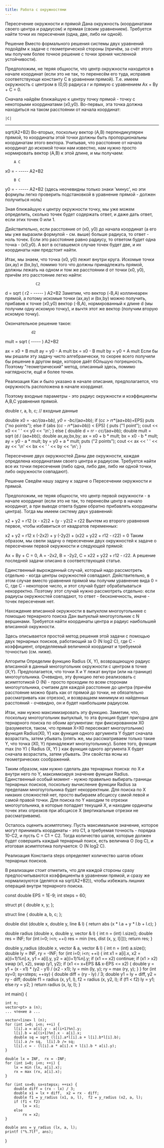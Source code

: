 ```yaml
---
title: Работа с окружностями
---
```


Пересечение окружности и прямой
Дана окружность (координатами своего центра и радиусом) и прямая (своим уравнением). Требуется найти точки их пересечения (одна, две, либо ни одной).

Решение
Вместо формального решения системы двух уравнений подойдём к задаче с геометрической стороны (причём, за счёт этого мы получим более точное решение с точки зрения численной устойчивости).

Предположим, не теряя общности, что центр окружности находится в начале координат (если это не так, то перенесём его туда, исправив соответствующе константу C в уравнении прямой). Т.е. имеем окружность с центром в (0,0) радиуса r и прямую с уравнением Ax + By + C = 0.

Сначала найдём ближайшую к центру точку прямой - точку с некоторыми координатами (x0,y0). Во-первых, эта точка должна находиться на таком расстоянии от начала координат:

    |C|
----------
sqrt(A2+B2)
Во-вторых, поскольку вектор (A,B) перпендикулярен прямой, то координаты этой точки должны быть пропорциональны координатам этого вектора. Учитывая, что расстояние от начала координат до искомой точки нам известно, нам нужно просто нормировать вектор (A,B) к этой длине, и мы получаем:

        A C
x0 = - -----
       A2+B2

        B C
y0 = - -----
       A2+B2
(здесь неочевидны только знаки 'минус', но эти формулы легко проверить подстановкой в уравнение прямой - должен получиться ноль)

Зная ближайшую к центру окружности точку, мы уже можем определить, сколько точек будет содержать ответ, и даже дать ответ, если этих точек 0 или 1.

Действительно, если расстояние от (x0, y0) до начала координат (а его мы уже выразили формулой - см. выше) больше радиуса, то ответ - ноль точек. Если это расстояние равно радиусу, то ответом будет одна точка - (x0,y0). А вот в оставшемся случае точек будет две, и их координаты нам предстоит найти.

Итак, мы знаем, что точка (x0, y0) лежит внутри круга. Искомые точки (ax,ay) и (bx,by), помимо того что должны принадлежать прямой, должны лежать на одном и том же расстоянии d от точки (x0, y0), причём это расстояние легко найти:

                  C2
d = sqrt ( r2 - ----- )
                A2+B2
Заметим, что вектор (-B,A) коллинеарен прямой, а потому искомые точки (ax,ay) и (bx,by) можно получить, прибавив к точке (x0,y0) вектор (-B,A), нормированный к длине d (мы получим одну искомую точку), и вычтя этот же вектор (получим вторую искомую точку).

Окончательное решение такое:

                d2
mult = sqrt ( ----- )
              A2+B2

ax = x0 + B mult
ay = y0 - A mult
bx = x0 - B mult
by = y0 + A mult
Если бы мы решали эту задачу чисто алгебраически, то скорее всего получили бы решение в другом виде, которое даёт бОльшую погрешность. Поэтому "геометрический" метод, описанный здесь, помимо наглядности, ещё и более точен.

Реализация
Как и было указано в начале описания, предполагается, что окружность расположена в начале координат.

Поэтому входные параметры - это радиус окружности и коэффициенты A,B,C уравнения прямой.

double r, a, b, c; // входные данные

double x0 = -a*c/(a*a+b*b),  y0 = -b*c/(a*a+b*b);
if (c*c > r*r*(a*a+b*b)+EPS)
	puts ("no points");
else if (abs (c*c - r*r*(a*a+b*b)) < EPS) {
	puts ("1 point");
	cout << x0 << ' ' << y0 << '\n';
}
else {
	double d = r*r - c*c/(a*a+b*b);
	double mult = sqrt (d / (a*a+b*b));
	double ax,ay,bx,by;
	ax = x0 + b * mult;
	bx = x0 - b * mult;
	ay = y0 - a * mult;
	by = y0 + a * mult;
	puts ("2 points");
	cout << ax << ' ' << ay << '\n' << bx << ' ' << by << '\n';
}

Пересечение двух окружностей
Даны две окружности, каждая определена координатами своего центра и радиусом. Требуется найти все их точки пересечения (либо одна, либо две, либо ни одной точки, либо окружности совпадают).

Решение
Сведём нашу задачу к задаче о Пересечении окружности и прямой.

Предположим, не теряя общности, что центр первой окружности - в начале координат (если это не так, то перенесём центр в начало координат, а при выводе ответа будем обратно прибавлять координаты центра). Тогда мы имеем систему двух уравнений:

x2 + y2 = r12
(x - x2)2 + (y - y2)2 = r22
Вычтем из второго уравнения первое, чтобы избавиться от квадратов переменных:

x2 + y2 = r12
x (-2x2) + y (-2y2) + (x22 + y22 + r12 - r22) = 0
Таким образом, мы свели задачу о пересечении двух окружностей к задаче о пересечении первой окружности и следующей прямой:

Ax + By + C = 0,
A = -2x2,
B = -2y2,
C = x22 + y22 + r12 - r22.
А решение последней задачи описано в соответствующей статье.

Единственный вырожденный случай, который надо рассмотреть отдельно - когда центры окружностей совпадают. Действительно, в этом случае вместо уравнения прямой мы получим уравнение вида 0 = С, где C - некоторое число, и этот случай будет обрабатываться некорректно. Поэтому этот случай нужно рассмотреть отдельно: если радиусы окружностей совпадают, то ответ - бесконечность, иначе - точек пересечения нет.

Нахождение вписанной окружности в выпуклом многоугольнике с помощью тернарного поиска
Дан выпуклый многоугольник с N вершинами. Требуется найти координаты центра и радиус наибольшей вписанной окружности.

Здесь описывается простой метод решения этой задачи с помощью двух тернарных поисков, работающий за O (N log2 C), где C - коэффициент, определяемый величиной координат и требуемой точностью (см. ниже).

Алгоритм
Определим функцию Radius (X, Y), возвращающую радиус вписанной в данный многоугольник окружности с центром в точке (X;Y). Предполагается, что точки X и Y лежат внутри (или на границе) многоугольника. Очевидно, эту функцию легко реализовать с асимптотикой O (N) - просто проходим по всем сторонам многоугольника, считаем для каждой расстояние до центра (причём расстояние можно брать как от прямой до точки, не обязательно рассматривать как отрезок), и возвращаем минимум из найденных расстояний - очевидно, он и будет наибольшим радиусом.

Итак, нам нужно максимизировать эту функцию. Заметим, что, поскольку многоугольник выпуклый, то эта функция будет пригодна для тернарного поиска по обоим аргументам: при фиксированном X0 (разумеется, таком, что прямая X=X0 пересекает многоугольник) функция Radius(X0, Y) как функция одного аргумента Y будет сначала возрастать, затем убывать (опять же, мы рассматриваем только такие Y, что точка (X0, Y) принадлежит многоугольнику). Более того, функция max (по Y) { Radius (X, Y) } как функция одного аргумента X будет сначала возрастать, затем убывать. Эти свойства ясны из геометрических соображений.

Таким образом, нам нужно сделать два тернарных поиска: по X и внутри него по Y, максимизируя значение функции Radius. Единственный особый момент - нужно правильно выбирать границы тернарных поисков, поскольку вычисление функции Radius за пределами многоугольника будет некорректным. Для поиска по X никаких сложностей нет, просто выбираем абсциссу самой левой и самой правой точки. Для поиска по Y находим те отрезки многоугольника, в которые попадает текущий X, и находим ординаты точек этих отрезков при абсциссе X (вертикальные отрезки не рассматриваем).

Осталось оценить асимптотику. Пусть максимальное значение, которое могут принимать координаты - это C1, а требуемая точность - порядка 10-C2, и пусть C = C1 + C2. Тогда количество шагов, которые должен будет совершить каждый тернарный поиск, есть величина O (log C), и итоговая асимптотика получается: O (N log2 C).

Реализация
Константа steps определяет количество шагов обоих тернарных поисков.

В реализации стоит отметить, что для каждой стороны сразу предпосчитываются коэффициенты в уравнении прямой, и сразу же нормализуются (делятся на sqrt(A2+B2)), чтобы избежать лишних операций внутри тернарного поиска.

const double EPS = 1E-9;
int steps = 60;

struct pt {
	double x, y;
};

struct line {
	double a, b, c;
};

double dist (double x, double y, line & l) {
	return abs (x * l.a + y * l.b + l.c);
}

double radius (double x, double y, vector<line> & l) {
	int n = (int) l.size();
	double res = INF;
	for (int i=0; i<n; ++i)
		res = min (res, dist (x, y, l[i]));
	return res;
}

double y_radius (double x, vector<pt> & a, vector<line> & l) {
	int n = (int) a.size();
	double ly = INF,  ry = -INF;
	for (int i=0; i<n; ++i) {
		int x1 = a[i].x,  x2 = a[(i+1)%n].x,  y1 = a[i].y,  y2 = a[(i+1)%n].y;
		if (x1 == x2)  continue;
		if (x1 > x2)  swap (x1, x2),  swap (y1, y2);
		if (x1 <= x+EPS && x-EPS <= x2) {
			double y = y1 + (x - x1) * (y2 - y1) / (x2 - x1);
			ly = min (ly, y);
			ry = max (ry, y);
		}
	}
	for (int sy=0; sy<steps; ++sy) {
		double diff = (ry - ly) / 3;
		double y1 = ly + diff,  y2 = ry - diff;
		double f1 = radius (x, y1, l),  f2 = radius (x, y2, l);
		if (f1 < f2)
			ly = y1;
		else
			ry = y2;
	}
	return radius (x, ly, l);
}

int main() {

	int n;
	vector<pt> a (n);
	... чтение a ...

	vector<line> l (n);
	for (int i=0; i<n; ++i) {
		l[i].a = a[i].y - a[(i+1)%n].y;
		l[i].b = a[(i+1)%n].x - a[i].x;
		double sq = sqrt (l[i].a*l[i].a + l[i].b*l[i].b);
		l[i].a /= sq,  l[i].b /= sq;
		l[i].c = - (l[i].a * a[i].x + l[i].b * a[i].y);
	}

	double lx = INF,  rx = -INF;
	for (int i=0; i<n; ++i) {
		lx = min (lx, a[i].x);
		rx = max (rx, a[i].x);
	}

	for (int sx=0; sx<stepsx; ++sx) {
		double diff = (rx - lx) / 3;
		double x1 = lx + diff,  x2 = rx - diff;
		double f1 = y_radius (x1, a, l),  f2 = y_radius (x2, a, l);
		if (f1 < f2)
			lx = x1;
		else
			rx = x2;
	}

	double ans = y_radius (lx, a, l);
	printf ("%.7lf", ans);

}